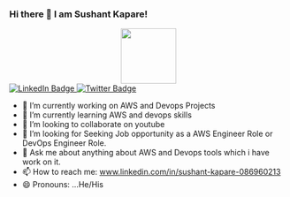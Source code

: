 ### Hi there 👋 I am Sushant Kapare!

<div id="header" align="center">
  <img src="https://media.giphy.com/media/M9gbBd9nbDrOTu1Mqx/giphy.gif" width="100"/>
</div>

<div id="badges">
  <a href="www.linkedin.com/in/sushant-kapare-086960213">
    <img src="https://img.shields.io/badge/LinkedIn-blue?style=for-the-badge&logo=linkedin&logoColor=white" alt="LinkedIn Badge"/>
  </a>
  <a href="your-twitter-URL">
    <img src="https://img.shields.io/badge/Twitter-blue?style=for-the-badge&logo=twitter&logoColor=white" alt="Twitter Badge"/>
  </a>
</div>



- 🔭 I’m currently working on AWS and Devops Projects
- 🌱 I’m currently learning AWS and devops skills
- 👯 I’m looking to collaborate on youtube
- 🤔 I’m looking for Seeking Job opportunity as a AWS Engineer Role or DevOps Engineer Role.
- 💬 Ask me about anything about AWS and Devops tools which i have work on it.
- 📫 How to reach me: www.linkedin.com/in/sushant-kapare-086960213
- 😄 Pronouns: ...He/His



